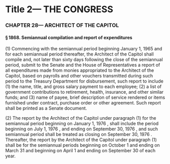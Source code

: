
# Title 2— THE CONGRESS
### CHAPTER 28— ARCHITECT OF THE CAPITOL
#### § 1868. Semiannual compilation and report of expenditures

(1) Commencing with the semiannual period beginning January 1, 1965 and for each semiannual period thereafter, the Architect of the Capitol shall compile and, not later than sixty days following the close of the semiannual period, submit to the Senate and the House of Representatives a report of all expenditures made from monies appropriated to the Architect of the Capitol, based on payrolls and other vouchers transmitted during such period to the Treasury Department for disbursement, such report to include (1) the name, title, and gross salary payment to each employee; (2) a list of government contributions to retirement, health, insurance, and other similar funds; and (3) name of payee, brief description of service rendered or items furnished under contract, purchase order or other agreement. Such report shall be printed as a Senate document.

(2) The report by the Architect of the Capitol under paragraph (1) for the semiannual period beginning on January 1, 1976 , shall include the period beginning on July 1, 1976 , and ending on September 30, 1976 , and such semiannual period shall be treated as closing on September 30, 1976 . Thereafter, the report by the Architect of the Capitol under paragraph (1) shall be for the semiannual periods beginning on October 1 and ending on March 31 and beginning on April 1 and ending on September 30 of each year.
